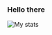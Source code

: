 ### Hello there

![My stats](https://github-readme-stats.vercel.app/api?username=jaedon-heger&show_icons=true&theme=vue-dark)

